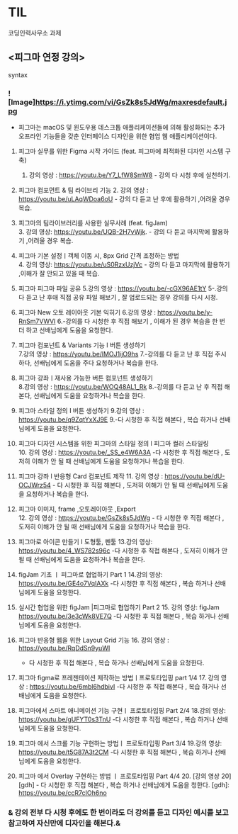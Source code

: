 # TIL
코딩인력사무소 과제
## <피그마 연정 강의>
syntax 
   ### ![Image]https://i.ytimg.com/vi/GsZk8s5JdWg/maxresdefault.jpg
       
+ 피그마는 macOS 및 윈도우용 데스크톱 애플리케이션들에 의해 활성화되는 추가 오프라인 기능들을 갖춘 인터페이스 디자인을 위한 협업 웹 애플리케이션이다.
 
1. 피그마  실무를 위한 Figma 시작 가이드 (feat. 피그마에 최적화된 디자인 시스템 구축) 
      1. 강의 영상 : https://youtu.be/Y7_LfW8SmW8
        - 강의 다 시청 후에  실천하기.

2. 피그마 컴포먼트 & 팀 라이브리 기능 
    2. 강의 영상 : https://youtu.be/uLAqWDoa6oU
        - 강의 다 듣고 난 후에 활용하기 ,어려울 경우  복습.

3. 피그마의 팀라이브러리를 사용한 실무사례 (feat. figJam)  
     3. 강의 영상: https://youtu.be/UQB-2H7vWjk.
        - 강의 다 듣고 마지막에 활용하기 ,어려울 경우  복습.

4. 피그마 기본 설정ㅣ객체 이동 시, 8px Grid 간격 조정하는 방법  
      4. 강의 영상: https://youtu.be/uS0RzxUzjVc
        - 강의 다 듣고  마지막에 활용하기 ,이해가 잘 안되고 있을 때  복습.

5. 피그마 피그마 파일 공유 
        5.강의 영상 : https://youtu.be/-cGX96AE1tY
          5-.강의 다 듣고 난  후애 직접 공유 파일 해보기 , 잘 업로드되는 경우 강의를 다시   시청.

6.  피그마 New 오토 레이아웃 기본 익히기 
         6.강의 영상 : https://youtu.be/y-RnSm7VWVI
           6.-강의를 다 시청한 후 직접 해보기 , 이해가 된 경우 복습을 한 번 더 하고 선배님에게 도움을  요청한다.

7. 피그마 컴포넌트 & Variants 기능 I 버튼 생성하기   
         7.강의 영상 : https://youtu.be/lMOJ1ijO9hs
          7.-강의를 다 듣고 난  후 직접 주시하다, 선배님에게 도움을 주다 요청하거나 복습을  한다.

8.  피그마 강좌ㅣ재사용 가능한 버튼 컴포넌트 생성하기  
       8.강의 영상 : https://youtu.be/WOQ48AL1_Rk
         8.-강의를 다 듣고 난 후  직접 해본다, 선배님에게 도움을 요청하거나 복습을  한다.

9. 피그마 스타일 정의 I 버튼 생성하기 
       9.강의 영상 : https://youtu.be/q9ZqtYxXJ9E
          9.-다 시청한 후 직접 해본다 , 복습 하거나 선배님에게 도움을  요청한다.
10. 피그마  디자인 시스템을 위한 피그마의 스타일 정의 l 피그마 컬러 스타일링  
    10. 강의 영상 : https://youtu.be/_SS_e4W6A3A
           -다 시청한 후 직접 해본다 ,  도저히 이해가 안 될 때 선배님에게 도움을 요청하거나 복습을 한다.

11. 피그마 강좌 l 반응형 Card 컴포넌트 제작 
    11. 강의 영상 : https://youtu.be/dU-OCJWrz54
           - 다 시청한 후 직접 해본다 ,  도저히 이해가 안 될 때 선배님에게 도움을 요청하거나 복습을 한다.
           
12. 피그마 이미지, frame ,오토레이아웃 ,Export  
       12. 강의 영상 : https://youtu.be/GsZk8s5JdWg
           - 다 시청한 후 직접 해본다 ,  도저히 이해가 안 될 때 선배님에게 도움을 요청하거나 복습을 한다.
    
13. 피그마로 아이콘 만들기 I 도형툴, 펜툴 
       13.강의 영상: https://youtu.be/4_WS782s96c
           -다 시청한 후 직접 해본다 ,  도저히 이해가 안 될 때 선배님에게 도움을 요청하거나 복습을 한다.
    
14. figJam 기초  ㅣ 피그마로 협업하기 Part 1 
     14.강의 영상:   https://youtu.be/GE4o7VqIAXk
       -다 시청한 후 직접 해본다 , 복습 하거나 선배님에게 도움을 요청한다.
    
 15. 실시간 협업을 위한 figJam |피그마로 협업하기 Part 2 
      15. 강의 영상: figJam https://youtu.be/3e3cWk8VE7Q
         -다 시청한 후 직접 해본다 , 복습 하거나 선배님에게 도움을 요청한다.
     
 16. 피그마 반응형 웹을 위한 Layout Grid 기능
    16. 강의 영상 : https://youtu.be/RqDdSn9yuWI
       - 다 시청한 후 직접 해본다 , 복습 하거나 선배님에게 도움을 요청한다.
       
 17. 피그마 figma로 프레젠테이션 제작하는 방법ㅣ프로토타입핑 part 1/4
    17. 강의 영상 : https://youtu.be/6mbl6hdbivI
          -다 시청한 후 직접 해본다 , 복습 하거나 선배님에게 도움을 요청한다.
       
18. 피그마에서 스마트 애니메이션 기능 구현ㅣ 프로토타입핑 Part 2/4
         18.강의 영상: https://youtu.be/gUFYT0s3TnU
            -다 시청한 후 직접 해본다 , 복습 하거나 선배님에게 도움을 요청한다.
       
19. 피그마 에서 스크롤 기능 구현하는 방법ㅣ 프로토타입핑 Part 3/4
          19.강의 영상: https://youtu.be/t5G87A3t2CM
             -다 시청한 후 직접 해본다 , 복습 하거나 선배님에게 도움을 요청한다.
        
20. 피그마 에서 Overlay 구현하는 방법 ㅣ 프로토타입핑 Part 4/4
    20. [강의 영상 20][gdh]
            - 다 시청한 후 직접 해본다 , 복습 하거나 선배님에게 도움을  청한다.
 [gdh]: https://youtu.be/ccR7cIOh6no

### & 강의 전부 다 시청 후에도 한 번이라도 더 강의를 듣고 디자인 예시를 보고 참고하여 자신만에 디자인을 해본다.&
